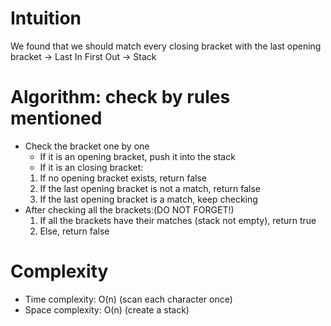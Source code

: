 # Intuition
We found that we should match every closing bracket with the last opening bracket -> Last In First Out -> Stack
# Algorithm: check by rules mentioned
- Check the bracket one by one
  - If it is an opening bracket, push it into the stack
  - If it is an closing bracket:
  1. If no opening bracket exists, return false
  2. If the last opening bracket is not a match, return false
  3. If the last opening bracket is a match, keep checking
- After checking all the brackets:(DO NOT FORGET!)
  1) If all the brackets have their matches (stack not empty), return true
  2) Else, return false
# Complexity 
- Time complexity: O(n) (scan each character once)
- Space complexity: O(n) (create a stack)
